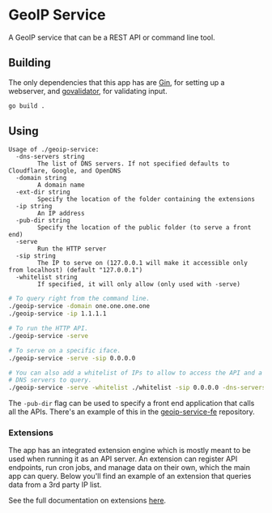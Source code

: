 # GeoIP Service

A GeoIP service that can be a REST API or command line tool.

## Building

The only dependencies that this app has are [Gin](https://github.com/gin-gonic/gin), for setting up a webserver, and [govalidator](github.com/asaskevich/govalidator), for validating input.

``` sh
go build .
```

## Using

```
Usage of ./geoip-service:
  -dns-servers string
        The list of DNS servers. If not specified defaults to Cloudflare, Google, and OpenDNS
  -domain string
        A domain name
  -ext-dir string
        Specify the location of the folder containing the extensions
  -ip string
        An IP address
  -pub-dir string
        Specify the location of the public folder (to serve a front end)
  -serve
        Run the HTTP server
  -sip string
        The IP to serve on (127.0.0.1 will make it accessible only from localhost) (default "127.0.0.1")
  -whitelist string
        If specified, it will only allow (only used with -serve)
```

``` sh
# To query right from the command line.
./geoip-service -domain one.one.one.one
./geoip-service -ip 1.1.1.1

# To run the HTTP API.
./geoip-service -serve

# To serve on a specific iface.
./geoip-service -serve -sip 0.0.0.0

# You can also add a whitelist of IPs to allow to access the API and a custom list of
# DNS servers to query.
./geoip-service -serve -whitelist ./whitelist -sip 0.0.0.0 -dns-servers ./dns_servers
```

The `-pub-dir` flag can be used to specify a front end application that calls all the APIs. There's an example of this in the [geoip-service-fe](https://github.com/wisepythagoras/geoip-service-fe) repository.

### Extensions

The app has an integrated extension engine which is mostly meant to be used when running it as an API server. An extension can register API endpoints, run cron jobs, and manage data on their own, which the main app can query. Below you'll find an example of an extension that queries data from a 3rd party IP list.

See the full documentation on extensions [here](https://github.com/wisepythagoras/geoip-service/blob/main/extensions/README.md).
